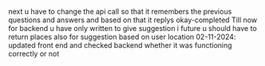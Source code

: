 next u have to change the api call so that it remembers the previous questions and answers and based on that it replys okay-completed
Till now for backend u have only written to give suggestion i future u should have to return places also for suggestion based on user location
02-11-2024: updated front end and checked backend whether it was functioning correctly or not 
